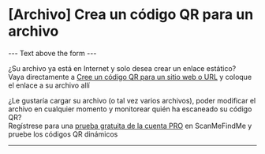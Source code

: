 <h1>[Archivo] Crea un código QR para un archivo</h1>

--- Text above the form ---

<p class="smfm-static-file-link">¿Su archivo ya está en Internet y solo desea
crear un enlace estático?<br>
<span class="hint smfm-hint">Vaya directamente a <a href="#static:url">Cree un
código QR para un sitio web o URL</a> y coloque el enlace a su archivo
allí</span></p>
<p class="smfm-static-file-upload">¿Le gustaría cargar su archivo (o tal vez
varios archivos), poder modificar el archivo en cualquier momento y monitorear
quién ha escaneado su código QR? <br>
<span class="hint smfm-hint">Regístrese para una <a href="#pro">prueba gratuita
de la cuenta PRO</a> en ScanMeFindMe y pruebe los códigos QR
dinámicos</span></p>

----------
